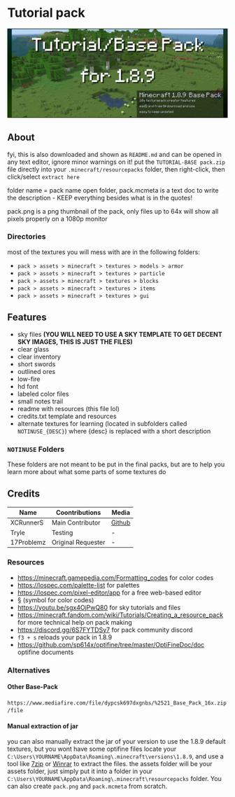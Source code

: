 # Tutorial pack

![thumbnail](https://github.com/XCRunnerS/BasePack-Minecraft189/blob/master/mc189thumb.png?raw=true)

## About

fyi, this is also downloaded and shown as `README.md` and can be opened in any text editor, ignore minor warnings on it!
put the `TUTORIAL-BASE pack.zip` file directly into your `.minecraft/resourcepacks` folder, then right-click, then click/select `extract here`

folder name = pack name
open folder, pack.mcmeta is a text doc to write the description - KEEP everything besides what is in the quotes!

pack.png is a png thumbnail of the pack, only files up to 64x will show all pixels properly on a 1080p monitor

### Directories

most of the textures you will mess with are in the following folders:

- `pack > assets > minecraft > textures > models > armor`
- `pack > assets > minecraft > textures > particle`
- `pack > assets > minecraft > textures > blocks`
- `pack > assets > minecraft > textures > items`
- `pack > assets > minecraft > textures > gui`

## Features

- sky files **(YOU WILL NEED TO USE A SKY TEMPLATE TO GET DECENT SKY IMAGES, THIS IS JUST THE FILES)**
- clear glass
- clear inventory
- short swords
- outlined ores
- low-fire
- hd font
- labeled color files
- small notes trail
- readme with resources (this file lol)
- credits.txt template and resources
- alternate textures for learning (located in subfolders called `NOTINUSE_{DESC}`) where {desc} is replaced with a short description

### `NOTINUSE` Folders

These folders are not meant to be put in the final packs, but are to help you learn more about what some parts of some textures do

## Credits

|Name|Coontributions|Media|
|---|---|---|
|XCRunnerS|Main Contributor| [Github](https://github.com/XCRunnerS "XCRunner's github")|
|Tryle|Testing|-|
|17Problemz|Original Requester|-|

### Resources

- <https://minecraft.gamepedia.com/Formatting_codes> for color codes
- <https://lospec.com/palette-list> for palettes
- <https://lospec.com/pixel-editor/app> for a free web-based editor
- § (symbol for color codes)
- <https://youtu.be/sgx4OjPwQ80> for sky tutorials and files
- <https://minecraft.fandom.com/wiki/Tutorials/Creating_a_resource_pack> for more technical help on pack making
- <https://discord.gg/6S7FYTDSy7> for pack community discord
- `f3 + s` reloads your pack in 1.8.9
- <https://github.com/sp614x/optifine/tree/master/OptiFineDoc/doc> optifine documents

### Alternatives

#### Other Base-Pack

`https://www.mediafire.com/file/dypcsk697dxgnbs/%2521_Base_Pack_16x.zip/file`

#### Manual extraction of jar

you can also manually extract the jar of your version to use the 1.8.9 default textures, but you wont have some optifine files
locate your `C:\Users\YOURNAME\AppData\Roaming\.minecraft\versions\1.8.9`, and use a tool like [7zip](https://www.7-zip.org/) or [Winrar](https://www.rarlab.com/download.htm) to extract the files. the assets folder will be your assets folder, just simply put it into a folder in your `C:\Users\YOURNAME\AppData\Roaming\.minecraft\resourcepacks` folder. You can also create `pack.png` and `pack.mcmeta` from scratch.
